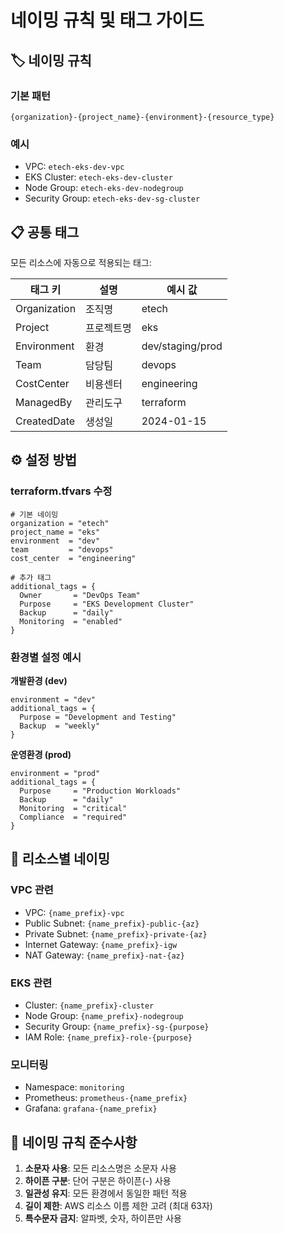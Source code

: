 # 네이밍 규칙 및 태그 가이드

## 🏷️ 네이밍 규칙

### 기본 패턴
```
{organization}-{project_name}-{environment}-{resource_type}
```

### 예시
- VPC: `etech-eks-dev-vpc`
- EKS Cluster: `etech-eks-dev-cluster`
- Node Group: `etech-eks-dev-nodegroup`
- Security Group: `etech-eks-dev-sg-cluster`

## 📋 공통 태그

모든 리소스에 자동으로 적용되는 태그:

| 태그 키 | 설명 | 예시 값 |
|---------|------|---------|
| Organization | 조직명 | etech |
| Project | 프로젝트명 | eks |
| Environment | 환경 | dev/staging/prod |
| Team | 담당팀 | devops |
| CostCenter | 비용센터 | engineering |
| ManagedBy | 관리도구 | terraform |
| CreatedDate | 생성일 | 2024-01-15 |

## ⚙️ 설정 방법

### terraform.tfvars 수정
```hcl
# 기본 네이밍
organization = "etech"
project_name = "eks"
environment  = "dev"
team         = "devops"
cost_center  = "engineering"

# 추가 태그
additional_tags = {
  Owner       = "DevOps Team"
  Purpose     = "EKS Development Cluster"
  Backup      = "daily"
  Monitoring  = "enabled"
}
```

### 환경별 설정 예시

**개발환경 (dev)**
```hcl
environment = "dev"
additional_tags = {
  Purpose = "Development and Testing"
  Backup  = "weekly"
}
```

**운영환경 (prod)**
```hcl
environment = "prod"
additional_tags = {
  Purpose     = "Production Workloads"
  Backup      = "daily"
  Monitoring  = "critical"
  Compliance  = "required"
}
```

## 🔧 리소스별 네이밍

### VPC 관련
- VPC: `{name_prefix}-vpc`
- Public Subnet: `{name_prefix}-public-{az}`
- Private Subnet: `{name_prefix}-private-{az}`
- Internet Gateway: `{name_prefix}-igw`
- NAT Gateway: `{name_prefix}-nat-{az}`

### EKS 관련
- Cluster: `{name_prefix}-cluster`
- Node Group: `{name_prefix}-nodegroup`
- Security Group: `{name_prefix}-sg-{purpose}`
- IAM Role: `{name_prefix}-role-{purpose}`

### 모니터링
- Namespace: `monitoring`
- Prometheus: `prometheus-{name_prefix}`
- Grafana: `grafana-{name_prefix}`

## 📝 네이밍 규칙 준수사항

1. **소문자 사용**: 모든 리소스명은 소문자 사용
2. **하이픈 구분**: 단어 구분은 하이픈(-) 사용
3. **일관성 유지**: 모든 환경에서 동일한 패턴 적용
4. **길이 제한**: AWS 리소스 이름 제한 고려 (최대 63자)
5. **특수문자 금지**: 알파벳, 숫자, 하이픈만 사용